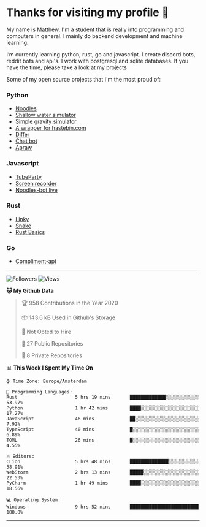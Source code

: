 # Thanks for visiting my profile 👋

My name is Matthew, I'm a student that is really into programming and computers in general. I mainly do backend development and machine learning.

I’m currently learning python, rust, go and javascript. I create discord bots, reddit bots and api's. I work with postgresql and sqlite databases. If you have the time, please take a look at my projects

Some of my open source projects that I'm the most proud of: 

### Python
* [Noodles](https://github.com/DankDumpster/Noodles "Noodles discord bot") <!-- * [Modmail](https://github.com/Floor-Gang/modmail "Modmail made for pewds' official discord") -->
* [Shallow water simulator](https://github.com/DankDumpster/water-sim-1.0 "Shallow water simulator")
* [Simple gravity simulator](https://github.com/DankDumpster/GravitySimulator "Gravity simulator")
* [A wrapper for hastebin.com](https://github.com/DankDumpster/HasteBinWrapper "Hastebin Wrapper")
* [Differ](https://github.com/DankDumpster/Differ "Finds the diffirences in pictures")
* [Chat bot](https://github.com/DankDumpster/chatbot "Chat bot made with tensorflow")
* [Apraw](https://github.com/DankDumpster/apraw "apraw")

### Javascript
* [TubeParty](https://github.com/DankDumpster/TubeParty "Watch youtube videos together")
* [Screen recorder](https://github.com/DankDumpster/ScreenRecorder "Screen recorder made in electron")
* [Noodles-bot.live](https://github.com/DankDumpster/vue-noodles-live "Site for the discord bot noodles")

### Rust
* [Linky](https://github.com/DankDumpster/Linky "Link shortener made with rust and react")
* [Snake](https://github.com/DankDumpster/snake-game "Snake game made with piston in rust")
* [Rust Basics](https://github.com/DankDumpster/rust-basics "All the basics of rust in one repo!")

### Go
* [Compliment-api](https://github.com/DankDumpster/compliment-api "compliment api made in go")

---
![Followers](https://img.shields.io/github/followers/DankDumpster?style=social)
![Views](https://komarev.com/ghpvc/?username=DankDumpster&style=flat-square&color=green)
<!--START_SECTION:waka-->
**🐱 My Github Data** 

> 🏆 958 Contributions in the Year 2020
 > 
> 📦 143.6 kB Used in Github's Storage 
 > 
> 🚫 Not Opted to Hire
 > 
> 📜 27 Public Repositories
 > 
> 🔑 8 Private Repositories 

📊 **This Week I Spent My Time On** 

```text
⌚︎ Time Zone: Europe/Amsterdam

💬 Programming Languages: 
Rust                     5 hrs 19 mins       █████████████░░░░░░░░░░░░   53.97% 
Python                   1 hr 42 mins        ████░░░░░░░░░░░░░░░░░░░░░   17.27% 
JavaScript               46 mins             ██░░░░░░░░░░░░░░░░░░░░░░░   7.92% 
TypeScript               40 mins             █░░░░░░░░░░░░░░░░░░░░░░░░   6.89% 
TOML                     26 mins             █░░░░░░░░░░░░░░░░░░░░░░░░   4.55%

🔥 Editors: 
CLion                    5 hrs 48 mins       ██████████████░░░░░░░░░░░   58.91% 
WebStorm                 2 hrs 13 mins       █████░░░░░░░░░░░░░░░░░░░░   22.53% 
PyCharm                  1 hr 49 mins        ████░░░░░░░░░░░░░░░░░░░░░   18.56%

💻 Operating System: 
Windows                  9 hrs 52 mins       █████████████████████████   100.0%

```


<!--END_SECTION:waka-->
-------
